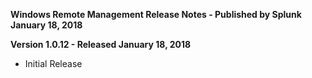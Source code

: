 **Windows Remote Management Release Notes - Published by Splunk January 18, 2018**


**Version 1.0.12 - Released January 18, 2018**

* Initial Release
